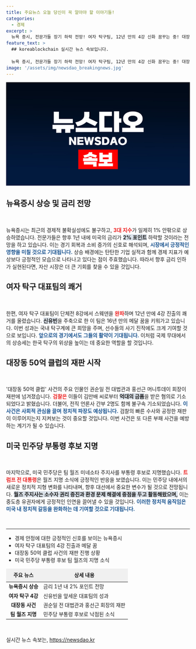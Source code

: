 ```yaml
---
title: 주요뉴스 오늘 당신이 꼭 알아야 할 이야기들!
categories:
  - 경제
excerpt: >
  뉴욕 증시, 전문가들 장기 하락 전망! 여자 탁구팀, 12년 만의 4강 신화 꿈꾸는 중! 대장동 50억 클럽 전관 2명 기소! 민주당 부통령 후보, 트럼프의 놀라운 반응! 클릭해서 더 알아보세요!
feature_text: >
  ## koreablockchain 실시간 뉴스 속보입니다.

  뉴욕 증시, 전문가들 장기 하락 전망! 여자 탁구팀, 12년 만의 4강 신화 꿈꾸는 중! 대장동 50억 클럽 전관 2명 기소! 민주당 부통령 후보, 트럼프의 놀라운 반응! 클릭해서 더 알아보세요!
image: '/assets/img/newsdao_breakingnews.jpg'
---
```


<p><img src="/assets/img/newsdao_breakingnews.jpg" alt="koreablockchain 속보" /></p>

<h2 data-ke-size="size26">뉴욕증시 상승 및 금리 전망</h2>

<p data-ke-size="size16">&nbsp;</p>

<p>뉴욕증시는 최근의 경제적 불확실성에도 불구하고, <b><span style="color: #ee2323;">3대 지수</span></b>가 일제히 1% 안팎으로 상승하였습니다. 전문가들은 향후 1년 내에 미국의 금리가 <b><span style="background-color: #21538527;">2% 포인트</span></b> 하락할 것이라는 전망을 하고 있습니다. 이는 경기 회복과 소비 증가의 신호로 해석되며, <b><span style="color: #1a5490;">시장에서 긍정적인 영향을 미칠 것으로 기대됩니다.</span></b> 상승 배경에는 탄탄한 기업 실적과 함께 경제 지표가 예상보다 긍정적인 모습으로 나타나고 있다는 점이 주효했습니다. 따라서 향후 금리 인하가 실현된다면, 자산 시장은 더 큰 기회를 찾을 수 있을 것입니다. </p>

<h2 data-ke-size="size26">여자 탁구 대표팀의 쾌거</h2>

<p data-ke-size="size16">&nbsp;</p>

<p>한편, 여자 탁구 대표팀이 단체전 8강에서 스웨덴을 <b><span style="color: #ee2323;">완파</span></b>하며 12년 만에 4강 진출의 쾌거를 올렸습니다. <b><span style="background-color: #21538527;">신유빈</span></b>을 주축으로 한 이 팀은 16년 만의 메달 꿈을 키워가고 있습니다. 이번 성과는 국내 탁구계에 큰 희망을 주며, 선수들의 사기 진작에도 크게 기여할 것으로 보입니다. <b><span style="color: #1a5490;">앞으로의 경기에서도 그들의 활약이 기대됩니다.</span></b> 이처럼 국제 무대에서의 상승세는 한국 탁구의 위상을 높이는 데 중요한 역할을 할 것입니다. </p>

<h2 data-ke-size="size26">대장동 50억 클럽의 재판 시작</h2>

<p data-ke-size="size16">&nbsp;</p>

<p>'대장동 50억 클럽' 사건의 주요 인물인 권순일 전 대법관과 홍선근 머니투데이 회장이 재판에 넘겨졌습니다. <b><span style="color: #ee2323;">검찰은</span></b> 이들이 김만배 씨로부터 <b><span style="background-color: #21538527;">억대의 금품</span></b>을 받은 혐의로 기소되었다고 밝혔습니다. 더불어, 전직 언론사 간부 2명도 함께 불구속 기소되었습니다. <b><span style="color: #1a5490;">이 사건은 사회적 관심을 끌며 정치적 파장도 예상됩니다.</span></b> 검찰의 빠른 수사와 공정한 재판이 이루어지는지 지켜보는 것이 중요할 것입니다. 이번 사건은 또 다른 부패 사건을 예방하는 계기가 될 수 있습니다.</p>

<h2 data-ke-size="size26">미국 민주당 부통령 후보 지명</h2>

<p data-ke-size="size16">&nbsp;</p>

<p>마지막으로, 미국 민주당은 팀 월즈 미네소타 주지사를 부통령 후보로 지명했습니다. <b><span style="color: #ee2323;">트럼프 전 대통령</span></b>은 월즈 지명 소식에 긍정적인 반응을 보였습니다. 이는 민주당 내에서의 새로운 정치적 지형 변화를 나타내며, 향후 대선에서 중요한 변수가 될 것으로 전망됩니다. <b><span style="background-color: #21538527;">월즈 주지사는 소수자 권리 증진과 환경 문제 해결에 중점을 두고 활동해왔으며,</span></b> 이는 중도층 유권자에게 긍정적인 인연을 끌어낼 수 있을 것입니다. <b><span style="color: #1a5490;">이러한 정치적 움직임은 미국 내 정치적 갈등을 완화하는 데 기여할 것으로 기대됩니다.</span></b></p>

<p data-ke-size="size16">&nbsp;</p>

<hr />

<ul>
    <li>경제 안정에 대한 긍정적인 신호를 보이는 뉴욕증시</li>
    <li>여자 탁구 대표팀의 4강 진출과 메달 꿈</li>
    <li>대장동 50억 클럽 사건의 재판 진행 상황</li>
    <li>미국 민주당 부통령 후보 팀 월즈의 지명 소식</li>
</ul>

<table style="width: 100%; border-collapse: collapse;">
    <thead>
        <tr style="background-color: #f0f0f0;">
            <td style="text-align: center; height: 30px;"><b>주요 뉴스</b></td>
            <td style="text-align: center; height: 30px;"><b>상세 내용</b></td>
        </tr>
    </thead>
    <tbody>
        <tr>
            <td style="text-align: center; height: 17px;"><b>뉴욕증시 상승</b></td>
            <td style="text-align: left; height: 17px;">금리 1년 내 2% 포인트 전망</td>
        </tr>
        <tr>
            <td style="text-align: center; height: 17px;"><b>여자 탁구 4강</b></td>
            <td style="text-align: left; height: 17px;">신유빈을 앞세운 대표팀의 성과</td>
        </tr>
        <tr>
            <td style="text-align: center; height: 17px;"><b>대장동 사건</b></td>
            <td style="text-align: left; height: 17px;">권순일 전 대법관과 홍선근 회장의 재판</td>
        </tr>
        <tr>
            <td style="text-align: center; height: 17px;"><b>팀 월즈 지명</b></td>
            <td style="text-align: left; height: 17px;">민주당 부통령 후보로 낙점된 소식</td>
        </tr>
    </tbody>
</table>

<p data-ke-size="size16">&nbsp;</p>
실시간 뉴스 속보는, <a href="https://newsdao.kr" rel="dofollow">https://newsdao.kr</a>


